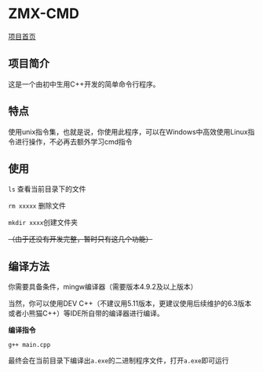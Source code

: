 # ZMX-CMD
[项目首页](https://github.com/zhangmaixuan/ZMX-CMD)
## 项目简介

这是一个由初中生用C++开发的简单命令行程序。

## 特点

使用unix指令集，也就是说，你使用此程序，可以在Windows中高效使用Linux指令进行操作，不必再去额外学习cmd指令

## 使用

`ls` 查看当前目录下的文件

`rm xxxxx` 删除文件

`mkdir xxxx`创建文件夹

~~（由于还没有开发完整，暂时只有这几个功能）~~

## 编译方法

你需要具备条件，mingw编译器（需要版本4.9.2及以上版本）

当然，你可以使用DEV C++（不建议用5.11版本，更建议使用后续维护的6.3版本或者小熊猫C++）等IDE所自带的编译器进行编译。

**编译指令**

```
g++ main.cpp
```

最终会在当前目录下编译出`a.exe`的二进制程序文件，打开`a.exe`即可运行
